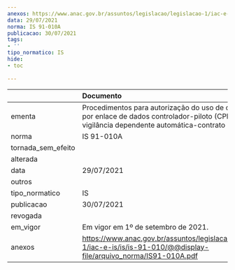 ```yaml
---
anexos: https://www.anac.gov.br/assuntos/legislacao/legislacao-1/iac-e-is/is/is-91-010/@@display-file/arquivo_norma/IS91-010A.pdf
data: 29/07/2021
norma: IS 91-010A
publicacao: 30/07/2021
tags:
- ''
tipo_normatico: IS
hide: 
- toc 
 
---
```


|                    | Documento                                                                                                                                                   |
|:-------------------|:------------------------------------------------------------------------------------------------------------------------------------------------------------|
| ementa             | Procedimentos para autorização do uso de comunicação por enlace de dados controlador-piloto (CPDLC) e de vigilância dependente automática-contrato (ADS-C). |
| norma              | IS 91-010A                                                                                                                                                  |
| tornada_sem_efeito |                                                                                                                                                             |
| alterada           |                                                                                                                                                             |
| data               | 29/07/2021                                                                                                                                                  |
| outros             |                                                                                                                                                             |
| tipo_normatico     | IS                                                                                                                                                          |
| publicacao         | 30/07/2021                                                                                                                                                  |
| revogada           |                                                                                                                                                             |
| em_vigor           | Em vigor em 1º de setembro de 2021.                                                                                                                         |
| anexos             | https://www.anac.gov.br/assuntos/legislacao/legislacao-1/iac-e-is/is/is-91-010/@@display-file/arquivo_norma/IS91-010A.pdf                                   |